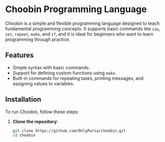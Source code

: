 # Choobin Programming Language

Choobin is a simple and flexible programming language designed to teach fundamental programming concepts. It supports basic commands like `say`, `set`, `repeat`, `make`, and `if`, and it is ideal for beginners who want to learn programming through practice.

## Features

- Simple syntax with basic commands.
- Support for defining custom functions using `make`.
- Built-in commands for repeating tasks, printing messages, and assigning values to variables.

## Installation

To run Choobin, follow these steps:

1. **Clone the repository**:
   ```bash
   git clone https://github.com/OnlyParsa/choobin.git
   cd choobin

